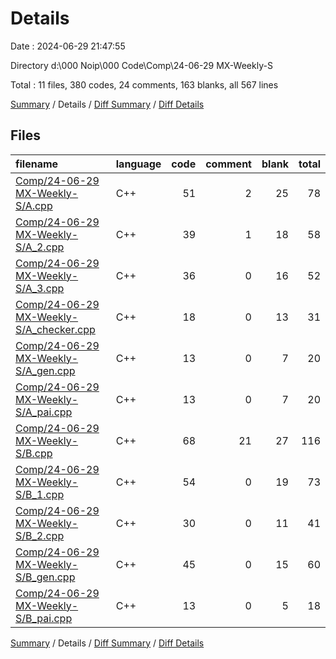 # Details

Date : 2024-06-29 21:47:55

Directory d:\\000 Noip\\000 Code\\Comp\\24-06-29 MX-Weekly-S

Total : 11 files,  380 codes, 24 comments, 163 blanks, all 567 lines

[Summary](results.md) / Details / [Diff Summary](diff.md) / [Diff Details](diff-details.md)

## Files
| filename | language | code | comment | blank | total |
| :--- | :--- | ---: | ---: | ---: | ---: |
| [Comp/24-06-29 MX-Weekly-S/A.cpp](/Comp/24-06-29%20MX-Weekly-S/A.cpp) | C++ | 51 | 2 | 25 | 78 |
| [Comp/24-06-29 MX-Weekly-S/A_2.cpp](/Comp/24-06-29%20MX-Weekly-S/A_2.cpp) | C++ | 39 | 1 | 18 | 58 |
| [Comp/24-06-29 MX-Weekly-S/A_3.cpp](/Comp/24-06-29%20MX-Weekly-S/A_3.cpp) | C++ | 36 | 0 | 16 | 52 |
| [Comp/24-06-29 MX-Weekly-S/A_checker.cpp](/Comp/24-06-29%20MX-Weekly-S/A_checker.cpp) | C++ | 18 | 0 | 13 | 31 |
| [Comp/24-06-29 MX-Weekly-S/A_gen.cpp](/Comp/24-06-29%20MX-Weekly-S/A_gen.cpp) | C++ | 13 | 0 | 7 | 20 |
| [Comp/24-06-29 MX-Weekly-S/A_pai.cpp](/Comp/24-06-29%20MX-Weekly-S/A_pai.cpp) | C++ | 13 | 0 | 7 | 20 |
| [Comp/24-06-29 MX-Weekly-S/B.cpp](/Comp/24-06-29%20MX-Weekly-S/B.cpp) | C++ | 68 | 21 | 27 | 116 |
| [Comp/24-06-29 MX-Weekly-S/B_1.cpp](/Comp/24-06-29%20MX-Weekly-S/B_1.cpp) | C++ | 54 | 0 | 19 | 73 |
| [Comp/24-06-29 MX-Weekly-S/B_2.cpp](/Comp/24-06-29%20MX-Weekly-S/B_2.cpp) | C++ | 30 | 0 | 11 | 41 |
| [Comp/24-06-29 MX-Weekly-S/B_gen.cpp](/Comp/24-06-29%20MX-Weekly-S/B_gen.cpp) | C++ | 45 | 0 | 15 | 60 |
| [Comp/24-06-29 MX-Weekly-S/B_pai.cpp](/Comp/24-06-29%20MX-Weekly-S/B_pai.cpp) | C++ | 13 | 0 | 5 | 18 |

[Summary](results.md) / Details / [Diff Summary](diff.md) / [Diff Details](diff-details.md)